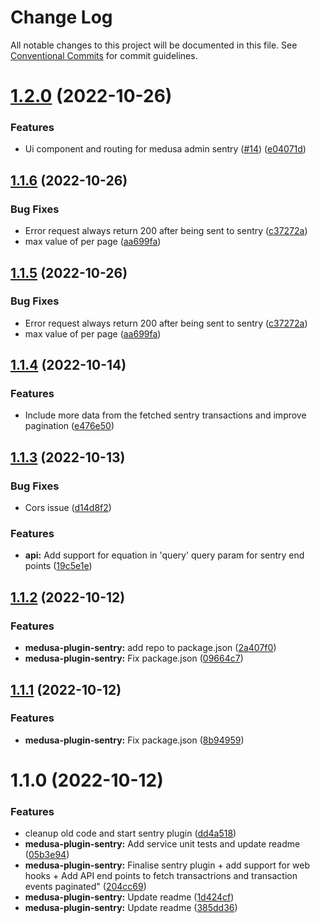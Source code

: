 # Change Log

All notable changes to this project will be documented in this file.
See [Conventional Commits](https://conventionalcommits.org) for commit guidelines.

# [1.2.0](https://github.com/adrien2p/medusa-plugins/compare/medusa-plugin-sentry@1.1.6...medusa-plugin-sentry@1.2.0) (2022-10-26)


### Features

* Ui component and routing for medusa admin sentry ([#14](https://github.com/adrien2p/medusa-plugins/issues/14)) ([e04071d](https://github.com/adrien2p/medusa-plugins/commit/e04071dea0610b4ad66dd41e02e15deb8bc68286))





## [1.1.6](https://github.com/adrien2p/medusa-plugins/compare/medusa-plugin-sentry@1.1.4...medusa-plugin-sentry@1.1.6) (2022-10-26)


### Bug Fixes

* Error request always return 200 after being sent to sentry ([c37272a](https://github.com/adrien2p/medusa-plugins/commit/c37272ad1e365e35427aec0a9997eb6bb9bc725e))
* max value of per page ([aa699fa](https://github.com/adrien2p/medusa-plugins/commit/aa699fae8e617d4f69ec4023705e19672ee4cb9b))





## [1.1.5](https://github.com/adrien2p/medusa-plugins/compare/medusa-plugin-sentry@1.1.4...medusa-plugin-sentry@1.1.5) (2022-10-26)


### Bug Fixes

* Error request always return 200 after being sent to sentry ([c37272a](https://github.com/adrien2p/medusa-plugins/commit/c37272ad1e365e35427aec0a9997eb6bb9bc725e))
* max value of per page ([aa699fa](https://github.com/adrien2p/medusa-plugins/commit/aa699fae8e617d4f69ec4023705e19672ee4cb9b))





## [1.1.4](https://github.com/adrien2p/medusa-plugins/compare/medusa-plugin-sentry@1.1.3...medusa-plugin-sentry@1.1.4) (2022-10-14)


### Features

* Include more data from the fetched sentry transactions and improve pagination ([e476e50](https://github.com/adrien2p/medusa-plugins/commit/e476e5097d28a4828714d741f48fc8f1cf2ec7fd))





## [1.1.3](https://github.com/adrien2p/medusa-plugins/compare/medusa-plugin-sentry@1.1.2...medusa-plugin-sentry@1.1.3) (2022-10-13)


### Bug Fixes

* Cors issue ([d14d8f2](https://github.com/adrien2p/medusa-plugins/commit/d14d8f23cb0279f69ca161896ac5c6e9b9afd081))


### Features

* **api:** Add support for equation in 'query' query param for sentry end points ([19c5e1e](https://github.com/adrien2p/medusa-plugins/commit/19c5e1eff1dde7a7a32e0c91985748483b0daaa7))





## [1.1.2](https://github.com/adrien2p/medusa-plugins/compare/medusa-plugin-sentry@1.1.1...medusa-plugin-sentry@1.1.2) (2022-10-12)


### Features

* **medusa-plugin-sentry:** add repo to package.json ([2a407f0](https://github.com/adrien2p/medusa-plugins/commit/2a407f03af0aaaa1ab48d8ca9ff0753cc3edb508))
* **medusa-plugin-sentry:** Fix package.json ([09664c7](https://github.com/adrien2p/medusa-plugins/commit/09664c719931825ec030828afcef51273544f5e1))





## [1.1.1](https://github.com/adrien2p/medusa-plugins/compare/medusa-plugin-sentry@1.1.0...medusa-plugin-sentry@1.1.1) (2022-10-12)


### Features

* **medusa-plugin-sentry:** Fix package.json ([8b94959](https://github.com/adrien2p/medusa-plugins/commit/8b949591b26bc9348a2d8ed42d9d0d922d4a809d))





# 1.1.0 (2022-10-12)


### Features

* cleanup old code and start sentry plugin ([dd4a518](https://github.com/adrien2p/medusa-plugins/commit/dd4a518bf8d9337490a8ae4357d52a1ff09fad54))
* **medusa-plugin-sentry:** Add service unit tests and update readme ([05b3e94](https://github.com/adrien2p/medusa-plugins/commit/05b3e946ef744e0063f7072de87c9f4175cada10))
* **medusa-plugin-sentry:** Finalise sentry plugin + add support for web hooks + Add API end points to fetch transactrions and transaction events paginated" ([204cc69](https://github.com/adrien2p/medusa-plugins/commit/204cc6981c8301a46cc75a1400c00cecade1df80))
* **medusa-plugin-sentry:** Update readme ([1d424cf](https://github.com/adrien2p/medusa-plugins/commit/1d424cfd27b45ea842c29a1f1055c3b36d879a93))
* **medusa-plugin-sentry:** Update readme ([385dd36](https://github.com/adrien2p/medusa-plugins/commit/385dd365a31790f8e81be6097a26d1de422f5371))
